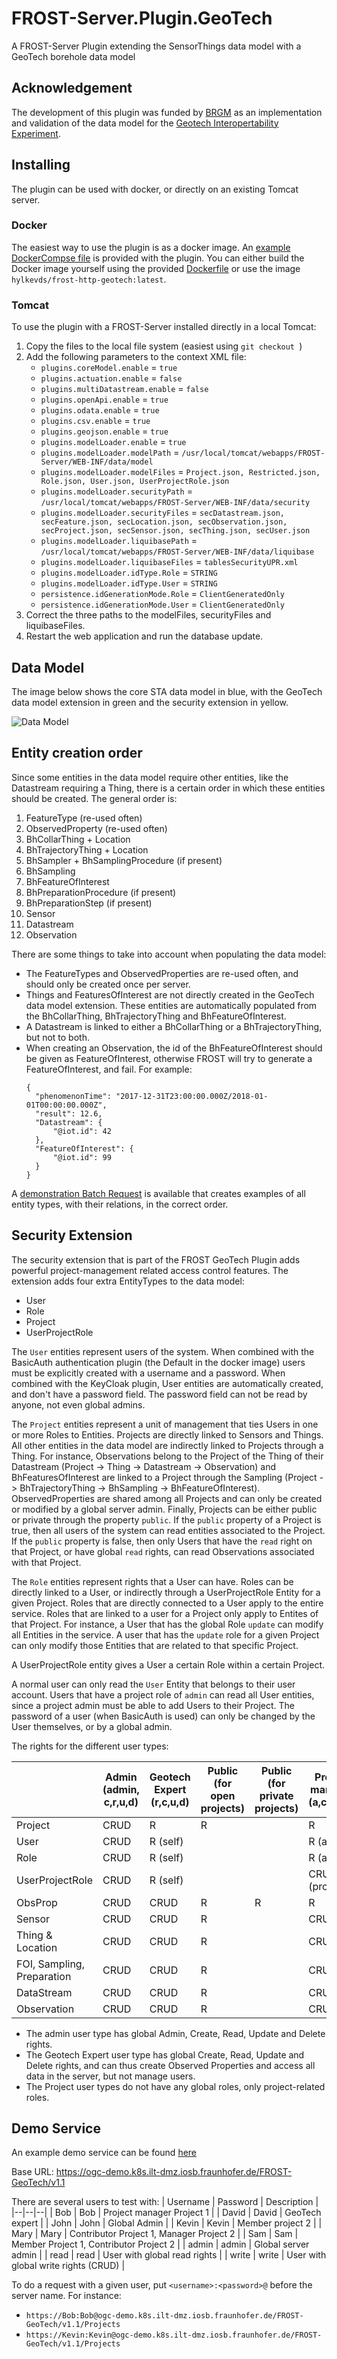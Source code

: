 # FROST-Server.Plugin.GeoTech
A FROST-Server Plugin extending the SensorThings data model with a GeoTech borehole data model

## Acknowledgement

The development of this plugin  was funded by [BRGM](https://www.brgm.fr) as an implementation and validation of the data model for the [Geotech Interopertability Experiment](https://github.com/opengeospatial/Geotech/wiki).


## Installing

The plugin can be used with docker, or directly on an existing Tomcat server.

### Docker

The easiest way to use the plugin is as a docker image.
An [example DockerCompse file](scripts/docker-compose.yaml) is provided with the plugin.
You can either build the Docker image yourself using the provided [Dockerfile](Dockerfile) or use the image `hylkevds/frost-http-geotech:latest`.

### Tomcat

To use the plugin with a FROST-Server installed directly in a local Tomcat:
1. Copy the files to the local file system (easiest using `git checkout `)
1. Add the following parameters to the context XML file:
   - `plugins.coreModel.enable` = `true`
   - `plugins.actuation.enable` = `false`
   - `plugins.multiDatastream.enable` = `false`
   - `plugins.openApi.enable` = `true`
   - `plugins.odata.enable` = `true`
   - `plugins.csv.enable` = `true`
   - `plugins.geojson.enable` = `true`
   - `plugins.modelLoader.enable` = `true`
   - `plugins.modelLoader.modelPath` = `/usr/local/tomcat/webapps/FROST-Server/WEB-INF/data/model`
   - `plugins.modelLoader.modelFiles` = `Project.json, Restricted.json, Role.json, User.json, UserProjectRole.json`
   - `plugins.modelLoader.securityPath` = `/usr/local/tomcat/webapps/FROST-Server/WEB-INF/data/security`
   - `plugins.modelLoader.securityFiles` = `secDatastream.json, secFeature.json, secLocation.json, secObservation.json, secProject.json, secSensor.json, secThing.json, secUser.json`
   - `plugins.modelLoader.liquibasePath` = `/usr/local/tomcat/webapps/FROST-Server/WEB-INF/data/liquibase`
   - `plugins.modelLoader.liquibaseFiles` = `tablesSecurityUPR.xml`
   - `plugins.modelLoader.idType.Role` = `STRING`
   - `plugins.modelLoader.idType.User` = `STRING`
   - `persistence.idGenerationMode.Role` = `ClientGeneratedOnly`
   - `persistence.idGenerationMode.User` = `ClientGeneratedOnly`
1. Correct the three paths to the modelFiles, securityFiles and liquibaseFiles.
1. Restart the web application and run the database update.


## Data Model

The image below shows the core STA data model in blue, with the GeoTech data model extension in green and the security extension in yellow.

![Data Model](Datamodel-SensorThingsApi-GeoTech.drawio.png)


## Entity creation order

Since some entities in the data model require other entities, like the Datastream requiring a Thing, there is a certain order in which these entities should be created. The general order is:
1. FeatureType (re-used often)
1. ObservedProperty (re-used often)
1. BhCollarThing + Location
1. BhTrajectoryThing + Location
1. BhSampler + BhSamplingProcedure (if present)
1. BhSampling
1. BhFeatureOfInterest
1. BhPreparationProcedure (if present)
1. BhPreparationStep (if present)
1. Sensor
1. Datastream
1. Observation

There are some things to take into account when populating the data model:
- The FeatureTypes and ObservedProperties are re-used often, and should only be created once per server.
- Things and FeaturesOfInterest are not directly created in the GeoTech data model extension. These entities are automatically populated from the BhCollarThing, BhTrajectoryThing and BhFeatureOfInterest.
- A Datastream is linked to either a BhCollarThing or a BhTrajectoryThing, but not to both.
- When creating an Observation, the id of the BhFeatureOfInterest should be given as FeatureOfInterest, otherwise FROST will try to generate a FeatureOfInterest, and fail. For example:
  ```
  {
    "phenomenonTime": "2017-12-31T23:00:00.000Z/2018-01-01T00:00:00.000Z",
    "result": 12.6,
    "Datastream": {
        "@iot.id": 42
    },
    "FeatureOfInterest": {
        "@iot.id": 99
    }
  }
  ```

A [demonstration Batch Request](https://github.com/hylkevds/FROST-Server.Plugin.GeoTech/blob/main/scripts/BatchUploadTemplate.json) is available that creates examples of all entity types, with their relations, in the correct order.


## Security Extension

The security extension that is part of the FROST GeoTech Plugin adds powerful project-management related access control features. The extension adds four extra EntityTypes to the data model:
- User
- Role
- Project
- UserProjectRole

The `User` entities represent users of the system. When combined with the BasicAuth authentication plugin (the Default in the docker image) users must be explicitly created with a username and a password. When combined with the KeyCloak plugin, User entities are automatically created, and don't have a password field. The password field can not be read by anyone, not even global admins.

The `Project` entities represent a unit of management that ties Users in one or more Roles to Entities. Projects are directly linked to Sensors and Things. All other entities in the data model are indirectly linked to Projects through a Thing. For instance, Observations belong to the Project of the Thing of their Datastream (Project -> Thing -> Datastream -> Observation) and BhFeaturesOfInterest are linked to a Project through the Sampling (Project -> BhTrajectoryThing -> BhSampling -> BhFeatureOfInterest). ObservedProperties are shared among all Projects and can only be created or modified by a global server admin. Finally, Projects can be either public or private through the property `public`. If the `public` property of a Project is true, then all users of the system can read entities associated to the Project. If the `public` property is false, then only Users that have the `read` right on that Project, or have global `read` rights, can read Observations associated with that Project. 

The `Role` entities represent rights that a User can have. Roles can be directly linked to a User, or indirectly through a UserProjectRole Entity for a given Project. Roles that are directly connected to a User apply to the entire service. Roles that are linked to a user for a Project only apply to Entites of that Project. For instance, a User that has the global Role `update` can modify all Entities in the service. A user that has the `update` role for a given Project can only modify those Entities that are related to that specific Project.

A UserProjectRole entity gives a User a certain Role within a certain Project.

A normal user can only read the `User` Entity that belongs to their user account. Users that have a project role of `admin` can read all User entities, since a project admin must be able to add Users to their Project. The password of a user (when BasicAuth is used) can only be changed by the User themselves, or by a global admin.

The rights for the different user types:

  | Admin (admin, c,r,u,d) | Geotech Expert (r,c,u,d) | Public (for open projects) | Public (for private projects) | Project manager (a,c,r,u,d) | Project contributor (r,c,u,d) | Project member (read)
-- | -- | -- | -- | -- | -- | -- | --
Project | CRUD | R | R |   | R | R | R
User | CRUD | R (self) |   |   | R (all) | R (self) | R (self)
Role | CRUD | R (self) |   |   | R (all) | R (self) | R (self)
UserProjectRole | CRUD | R (self) |   |   | CRUD (project) | R (self) | R (self)
ObsProp | CRUD | CRUD | R | R | R | R | R
Sensor | CRUD | CRUD | R |   | CRUD | R | R
Thing & Location | CRUD | CRUD | R |   | CRUD | R | R
FOI, Sampling, Preparation | CRUD | CRUD | R |   | CRUD | CRUD | R
DataStream | CRUD | CRUD | R |   | CRUD | CRUD | R
Observation | CRUD | CRUD | R |   | CRUD | CRUD | R

- The admin user type has global Admin, Create, Read, Update and Delete rights.
- The Geotech Expert user type has global Create, Read, Update and Delete rights, and can thus create Observed Properties and access all data in the server, but not manage users.
- The Project user types do not have any global roles, only project-related roles.


## Demo Service

An example demo service can be found [here](https://ogc-demo.k8s.ilt-dmz.iosb.fraunhofer.de/FROST-GeoTech/v1.1)

Base URL: https://ogc-demo.k8s.ilt-dmz.iosb.fraunhofer.de/FROST-GeoTech/v1.1

There are several users to test with:
| Username | Password | Description |
|--|--|--|
| Bob | Bob | Project manager Project 1 |
| David | David | GeoTech expert |
| John | John | Global Admin |
| Kevin | Kevin | Member project 2 |
| Mary | Mary | Contributor Project 1, Manager Project 2 |
| Sam | Sam | Member Project 1, Contributor Project 2 |
| admin | admin | Global server admin |
| read | read | User with global read rights |
| write | write | User with global write rights (CRUD) |

To do a request with a given user, put `<username>:<password>@` before the server name. For instance:

- `https://Bob:Bob@ogc-demo.k8s.ilt-dmz.iosb.fraunhofer.de/FROST-GeoTech/v1.1/Projects`
- `https://Kevin:Kevin@ogc-demo.k8s.ilt-dmz.iosb.fraunhofer.de/FROST-GeoTech/v1.1/Projects`

